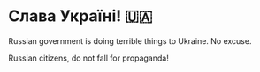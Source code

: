 # Слава Україні! :ukraine:

Russian government is doing terrible things to Ukraine. No excuse.

Russian citizens, do not fall for propaganda!
